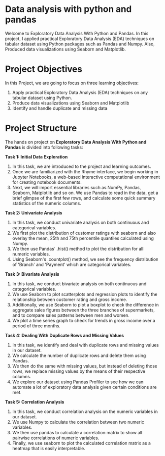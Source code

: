 # Data analysis with python and pandas

Welcome to Exploratory Data Analysis With Python and Pandas.
In this project, I applied practical Exploratory Data Analysis (EDA) techniques on tabular dataset using Python packages 
such as Pandas and Numpy. Also, Produced data visualizations using Seaborn and Matplotlib.

# Project Objectives

In this Project, we are going to focus on three learning objectives:

1. Apply practical Exploratory Data Analysis (EDA) techniques on any tabular dataset using Python.
2. Produce data visualizations using Seaborn and Matplotlib
3. Identify and handle duplicate and missing data

# Project Structure

The hands on project on **Exploratory Data Analysis With Python and Pandas** is divided into following tasks:

**Task 1: Initial Data Exploration**

1. In this task, we are introduced to the project and learning outcomes.
2. Once we are familiarized with the Rhyme interface, we begin working in Jupyter Notebooks, a web-based interactive computational environment 
   for creating notebook documents.
3. Next, we will import essential libraries such as NumPy, Pandas, Seaborn, Matplotlib and so on. We use Pandas to read in the data, get a brief glimpse 
   of the first few rows, and calculate some quick summary statistics of the numeric columns.

 **Task 2: Univariate Analysis**

1. In this task, we conduct univariate analysis on both continuous and categorical variables.
2. We first plot the distribution of customer ratings with seaborn and also overlay the mean, 25th and 75th percentile quantiles calculated using Numpy.
3. We then use Pandas' .hist() method to plot the distribution for all numeric variables.
4. Using Seaborn's .countplot() method, we see the frequency distribution of 'Branch' and 'Payment' which are categorical variables.

**Task 3: Bivariate Analysis**

1. In this task, we conduct bivariate analysis on both continuous and categorical variables.
2. We use Seaborn to plot scatterplots and regression plots to identify the relationship between customer rating and gross income.
3. Additionally, we use Seaborn to plot a boxplot to check the difference in aggregate sales figures between the three branches of supermarkets, and to compare sales patterns between men and women.
4. We plot a time series graph to check for trends in gross income over a period of three months.

**Task 4: Dealing With Duplicate Rows and Missing Values**

1. In this task, we identify and deal with duplicate rows and missing values in our dataset.
2. We calculate the number of duplicate rows and delete them using Pandas.
3. We then do the same with missing values, but instead of deleting those rows, we replace missing values by the means of their respective columns.
4. We explore our dataset using Pandas Profiler to see how we can automate a lot of exploratory data analysis given certain conditions are met.

**Task 5: Correlation Analysis**

1. In this task, we conduct correlation analysis on the numeric variables in our dataset.
2. We use Numpy to calculate the correlation between two numeric variables.
3. We then use pandas to calculate a correlation matrix to show all pairwise correlations of numeric variables.
4. Finally, we use seaborn to plot the calculated correlation matrix as a heatmap that is easily interpretable.




